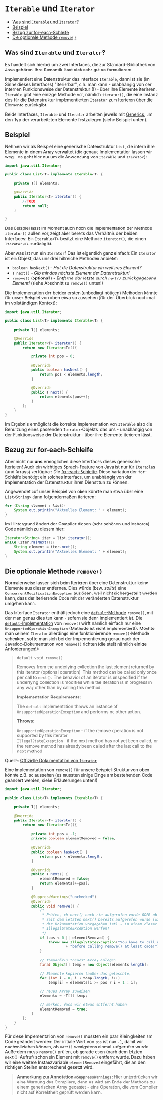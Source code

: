 # `Iterable` und `Iterator`<!-- omit in toc -->

- [Was sind `Iterable` und `Iterator`?](#was-sind-iterable-und-iterator)
- [Beispiel](#beispiel)
- [Bezug zur for-each-Schleife](#bezug-zur-for-each-schleife)
- [Die optionale Methode `remove()`](#die-optionale-methode-remove)


## Was sind `Iterable` und `Iterator`?

Es handelt sich hierbei um zwei Interfaces, die zur Standard-Bibliothek von Java gehören. Ihre Semantik lässt sich sehr gut so formulieren:

Implementiert eine Datenstruktur das Interface `Iterable`, dann ist sie (im Sinne dieses Interfaces) "iterierbar", d.h. man kann - unabhängig von der internen Funktionsweise der Datenstruktur (!) - über ihre Elemente iterieren. `Iterable` gibt eine einizge Methode vor, nämlich `iterator()`, die eine Instanz des für die Datenstruktur implementierten `Iterator` zum Iterieren über die Elemente zurückgibt.

Beide Interfaces, `Iterable` und `Iterator` arbeiten jeweils mit [Generics](Generics.md), um den Typ der verarbeiteten Elemente festzulegen (siehe Beispiel unten).


## Beispiel

Nehmen wir als Beispiel eine generische Datenstruktur `List`, die intern ihre Elemente in einem Array verwaltet (die genaue Implementation lassen wir weg - es geht hier nur um die Anwendung von `Iterable` und `Iterator`):

```java
import java.util.Iterator;

public class List<T> implements Iterable<T> {
	
	private T[] elements;

	@Override
	public Iterator<T> iterator() {
		//TODO
		return null;
	}

}
```

Das Beispiel lässt im Moment auch noch die Implementation der Methode `iterator()` außen vor, zeigt aber bereits das Verhältnis der beiden Interfaces: Ein `Iterable<T>` besitzt eine Methode `iterator()`, die einen `Iterator<T>` zurückgibt.

Aber was ist nun ein `Iterator`? Das ist eigentlich ganz einfach: Ein `Iterator` ist ein Objekt, das uns drei hilfreiche Methoden anbietet:

- `boolean hasNext()` - _Hat die Datenstruktur ein weiteres Element?_
- `T next()` - _Gib mir das nächste Element der Datenstruktur!_
- `remove()` (**optional!**) - _Entferne das letzte durch `next()` zurückgegebene Element!_ (siehe Abschnitt zu `remove()` unten!)

Die Implementation der beiden ersten (unbedingt nötigen) Methoden könnte für unser Beispiel von oben etwa so aussehen (für den Überblick noch mal im vollständigen Kontext):

```java
import java.util.Iterator;

public class List<T> implements Iterable<T> {
	
	private T[] elements;

	@Override
	public Iterator<T> iterator() {
		return new Iterator<T>(){

			private int pos = 0;
			
			@Override
			public boolean hasNext() {
				return pos < elements.length;
			}

			@Override
			public T next() {
				return elements[pos++];
			}
		};
	}
}
```

Im Ergebnis ermöglicht die korrekte Implementation von `Iterable` also die Benutzung eines passenden `Iterator`-Objekts, das uns - unabhängig von der Funktionsweise der Datenstruktur - über ihre Elemente iterieren lässt.


## Bezug zur for-each-Schleife

Aber nicht nur **uns** ermöglichen diese Interfaces dieses generische Iterieren! Auch ein wichtiges Sprach-Feature von Java ist nur für `Iterable`s (und Arrays) verfügbar: Die [for-each-Schleife](Schleifen.md#for-each-schleife). Diese Variation der `for`-Schleife benötigt ein solches Interface, um unabhängig von der Implementation der Datenstruktur ihren Dienst tun zu können.

Angewendet auf unser Beispiel von oben könnte man etwa über eine `List<String>` dann folgendermaßen iterieren:

```java
for (String element : list){
    System.out.println("Aktuelles Element: " + element);
}
```

Im Hintergrund ändert der Compiler diesen (sehr schönen und lesbaren) Code nämlich zu diesem hier:

```java
Iterator<String> iter = list.iterator();
while (iter.hasNext()){
    String element = iter.next();
    System.out.println("Aktuelles Element: " + element);
}
```


## Die optionale Methode `remove()`

Normalerweise lassen sich beim Iterieren über eine Datenstruktur keine Elemente aus dieser entfernen. Dies würde (bzw. _sollte_) eine [`ConcurrentModificationException`](https://docs.oracle.com/javase/8/docs/api/java/util/ConcurrentModificationException.html) auslösen, weil nicht sichergestellt werden kann, dass der iterierende Code mit der veränderten Datenstruktur umgehen kann.

Das Interface `Iterator` enthält jedoch eine [`default`-Methode](Vererbung-III-Interfaces.md#default-methoden) `remove()`, mit der man genau dies tun kann - sofern sie denn implementiert ist. Die [`default`-Implementation](https://docs.oracle.com/javase/8/docs/api/java/util/Iterator.html#remove--) von `remove()` wirft nämlich einfach nur eine `UnsupportedOperationException` (Methode ist nicht implementiert!). Möchte man seinem `Iterator` allerdings eine funktionierende `remove()`-Methode schenken, sollte man sich bei der Implementierung genau nach der [Javadoc](Javadoc.md)-Dokumentation von `remove()` richten (die stellt nämlich einige Anforderungen!):

> `default void remove()`
> 
> Removes from the underlying collection the last element returned by this iterator (optional operation). This method can be called only once per call to `next()`. The behavior of an iterator is unspecified if the underlying collection is modified while the iteration is in progress in any way other than by calling this method.
> 
> **Implementation Requirements:**
> 
> The `default` implementation throws an instance of `UnsupportedOperationException` and performs no other action.
> 
> **Throws:**
> 
> `UnsupportedOperationException` - if the remove operation is not supported by this iterator  
> `IllegalStateException` - if the next method has not yet been called, or the remove method has already been called after the last call to the next method

Quelle: [Offizielle Dokumentation von `Iterator`](https://docs.oracle.com/javase/8/docs/api/java/util/Iterator.html#remove--)

Eine Implementation von `remove()` für unsere Beispiel-Struktur von oben könnte z.B. so aussehen (es mussten einige Dinge am bestehenden Code geändert werden, siehe Erläuterungen unten!):

```java
import java.util.Iterator;

public class List<T> implements Iterable<T> {
	
	private T[] elements;

	@Override
	public Iterator<T> iterator() {
		return new Iterator<T>(){
			
			private int pos = -1;
			private boolean elementRemoved = false;
			
			@Override
			public boolean hasNext() {
				return pos < elements.length;
			}

			@Override
			public T next() {
				elementRemoved = false;
				return elements[++pos];
			}
			
			@SuppressWarnings("unchecked")
			@Override
			public void remove() {
				/*
				 * Prüfen, ob next() noch nie aufgerufen wurde ODER ob remove()
				 * seit dem letzten next() bereits aufgerufen wurde (wie es in
				 * der Dokumentation vorgegeben ist) - in einem dieser Fälle:
				 * IllegalStateException werfen!
				 */
				if (pos < 0 || elementRemoved) {
					throw new IllegalStateException("You have to call next() "
							+ "before calling remove() at least once!");
				}
				
				// temporäres "neues" Array anlegen
				final Object[] temp = new Object[elements.length];

				// Elemente kopieren (außer das gelöschte)
				for (int i = 0; i < temp.length; i++)
					temp[i] = elements[i >= pos ? i + 1 : i];

				// neues Array zuweisen
				elements = (T[]) temp;

				// merken, dass wir etwas entfernt haben
				elementRemoved = true;
			}
		};
	}
}
```

Für diese Implementation von `remove()` mussten ein paar Kleinigkeiten am Code geändert werden: Der initiale Wert von `pos` ist nun `-1`, damit wir nachvollziehen können, ob `next()` wenigstens einmal aufgerufen wurde. Außerdem muss `remove()` prüfen, ob gerade eben (nach dem letzten `next()`-Aufruf) schon ein Element mit `remove()` entfernt wurde. Dazu haben wir eine weitere Instanzvariable `elementRemoved` eingeführt, die an den richtigen Stellen entsprechend gesetzt wird.

> **Anmerkung zur Annotation `@SuppressWarnings`:** Hier unterdrücken wir eine Warnung des Compilers, denn es wird am Ende der Methode zu einem generischen Array gecastet - eine Operation, die vom Compiler nicht auf Korrektheit geprüft werden kann.